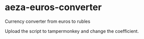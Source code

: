 # aeza-euros-converter
Currency converter from euros to rubles

Upload the script to tampermonkey and change the coefficient.
